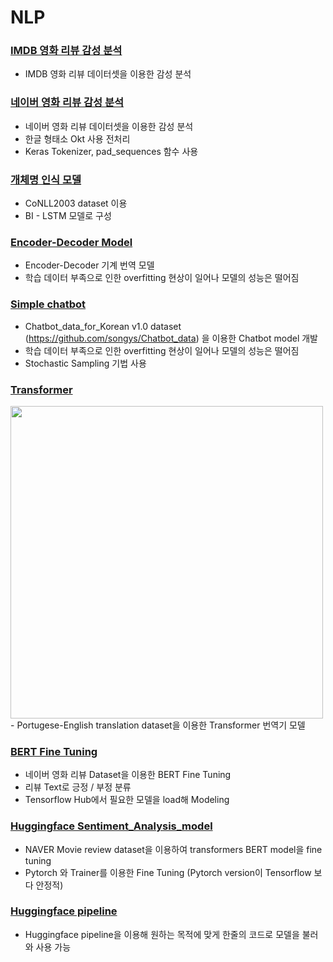 # NLP

### [IMDB 영화 리뷰 감성 분석](https://github.com/junhyeok8696/NLP/blob/main/IMDB_movie_reviews_sentiment_analysis.ipynb)
- IMDB 영화 리뷰 데이터셋을 이용한 감성 분석

### [네이버 영화 리뷰 감성 분석](https://github.com/junhyeok8696/NLP/blob/main/Naver_movie_reivew_classification.ipynb)
- 네이버 영화 리뷰 데이터셋을 이용한 감성 분석
- 한글 형태소 Okt 사용 전처리
- Keras Tokenizer, pad_sequences 함수 사용

### [개체명 인식 모델](https://github.com/junhyeok8696/NLP/blob/main/NER_recognition_Bi_LSTM.ipynb)
- CoNLL2003 dataset 이용
- BI - LSTM 모델로 구성

### [Encoder-Decoder Model](https://github.com/junhyeok8696/NLP/blob/main/language_translation_KerasAPI_teacherForcing.ipynb)
- Encoder-Decoder 기계 번역 모델
- 학습 데이터 부족으로 인한 overfitting 현상이 일어나 모델의 성능은 떨어짐

### [Simple chatbot](https://github.com/junhyeok8696/NLP/blob/main/ChatBot_encoder_decoder_sentencepiece.ipynb)
- Chatbot_data_for_Korean v1.0 dataset (https://github.com/songys/Chatbot_data) 을 이용한 Chatbot model 개발
- 학습 데이터 부족으로 인한 overfitting 현상이 일어나 모델의 성능은 떨어짐
- Stochastic Sampling 기법 사용

### [Transformer](https://github.com/junhyeok8696/NLP/blob/main/Transformer.ipynb)
<img src=https://www.tensorflow.org/images/tutorials/transformer/transformer.png width=500>
- Portugese-English translation dataset을 이용한 Transformer 번역기 모델

### [BERT Fine Tuning](https://github.com/junhyeok8696/NLP/blob/main/classify_text_with_bert_tfhub_Kor.ipynb)
- 네이버 영화 리뷰 Dataset을 이용한 BERT Fine Tuning
- 리뷰 Text로 긍정 / 부정 분류
- Tensorflow Hub에서 필요한 모델을 load해 Modeling

### [Huggingface Sentiment_Analysis_model](https://github.com/junhyeok8696/NLP/blob/main/Huggingface_Sentiment_Analysis_navermovie.ipynb)
- NAVER Movie review dataset을 이용하여 transformers BERT model을 fine tuning
- Pytorch 와 Trainer를 이용한 Fine Tuning (Pytorch version이 Tensorflow 보다 안정적)

### [Huggingface pipeline](https://github.com/junhyeok8696/NLP/blob/main/HuggingFace_QuickStart_pipeline_tokenizer.ipynb)
- Huggingface pipeline을 이용해 원하는 목적에 맞게 한줄의 코드로 모델을 불러와 사용 가능
